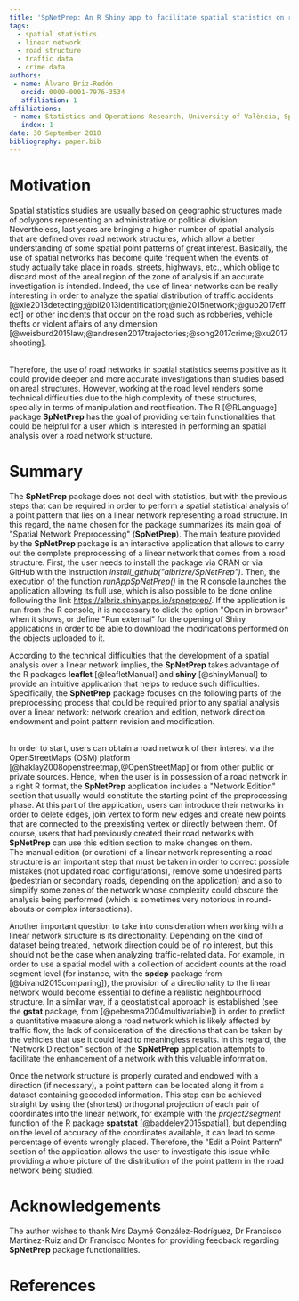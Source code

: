 ```yaml
---
title: 'SpNetPrep: An R Shiny app to facilitate spatial statistics on road networks'
tags:
  - spatial statistics
  - linear network
  - road structure
  - traffic data
  - crime data
authors:
 - name: Álvaro Briz-Redón
   orcid: 0000-0001-7976-3534
   affiliation: 1
affiliations:
 - name: Statistics and Operations Research, University of València, Spain
   index: 1
date: 30 September 2018
bibliography: paper.bib
---
```


# Motivation


Spatial statistics studies are usually based on geographic structures made of polygons representing an administrative or political division. Nevertheless, last years are bringing a higher number of spatial analysis that are defined over road network structures, which allow a better understanding of some spatial point patterns of great interest. Basically, the use of spatial networks has become quite frequent when the events of study actually take place in roads, streets, highways, etc., which oblige to discard most of the areal region of the zone of analysis if an accurate investigation is intended. Indeed, the use of linear networks can be really interesting in order to analyze the spatial distribution of traffic accidents [@xie2013detecting;@bil2013identification;@nie2015network;@guo2017effect] or other incidents that occur on the road such as robberies, vehicle thefts or violent affairs of any dimension [@weisburd2015law;@andresen2017trajectories;@song2017crime;@xu2017shooting].

 <br />Therefore, the use of road networks in spatial statistics seems positive as it could provide deeper and more accurate investigations than studies based on areal structures. However, working at the road level renders some technical difficulties due to the high complexity of these structures, specially in terms of manipulation and rectification. The R [@RLanguage] package **SpNetPrep** has the goal of providing certain functionalities that could be helpful for a user which is interested in performing an spatial analysis over a road network structure. 



# Summary 



The **SpNetPrep** package does not deal with statistics, but with the previous steps that can be required in order to perform a spatial statistical analysis of a point pattern that lies on a linear network representing a road structure. In this regard, the name chosen for the package summarizes its main goal of "Spatial Network Preprocessing" (**SpNetPrep**). The main feature provided by the **SpNetPrep** package is an interactive application that allows to carry out the complete preprocessing of a linear network that comes from a road structure. First, the user needs to install the package via CRAN or via GitHub with the instruction *install_github("albrizre/SpNetPrep")*. Then, the execution of the function *runAppSpNetPrep()* in the R console launches the application allowing its full use, which is also possible to be done online following the link https://albriz.shinyapps.io/spnetprep/. If the application is run from the R console, it is necessary to click the option "Open in browser" when it shows, or define "Run external" for the opening of Shiny applications in order to be able to download the modifications performed on the objects uploaded to it. <br />

According to the technical difficulties that the development of a spatial analysis over a linear network implies, the **SpNetPrep** takes advantage of the R packages **leaflet** [@leafletManual] and **shiny** [@shinyManual] to provide an intuitive application that helps to reduce such difficulties. Specifically, the **SpNetPrep** package focuses on the following parts of the preprocessing process that could be required prior to any spatial analysis over a linear network: network creation and edition, network direction endowment and point pattern revision and modification. 

<br />In order to start, users can obtain a road network of their interest via the OpenStreetMaps (OSM) platform [@haklay2008openstreetmap,@OpenStreetMap] or from other public or private sources. Hence, when the user is in possession of a road network in a right R format, the **SpNetPrep** application includes a "Network Edition" section that usually would constitute the starting point of the preprocessing phase. At this part of the application, users can introduce their networks in order to delete edges, join vertex to form new edges and create new points that are connected to the preexisting vertex or directly between them. Of course, users that had previously created their road networks with **SpNetPrep** can use this edition section to make changes on them. <br />The manual edition (or curation) of a linear network representing a road structure is an important step that must be taken in order to correct possible mistakes (not updated road configurations), remove some undesired parts (pedestrian or secondary roads, depending on the application) and also to simplify some zones of the network whose complexity could obscure the analysis being performed (which is sometimes very notorious in round-abouts or complex intersections). <br />

Another important question to take into consideration when working with a linear network structure is its directionality. Depending on the kind of dataset being treated, network direction could be of no interest, but this should not be the case when analyzing traffic-related data. For example, in order to use a spatial model with a collection of accident counts at the road segment level (for instance, with the **spdep** package from [@bivand2015comparing]), the provision of a directionality to the linear network would become essential to define a realistic neighbourhood structure. In a similar way, if a geostatistical approach is established (see the **gstat** package, from [@pebesma2004multivariable]) in order to predict a quantitative measure along a road network which is likely affected by traffic flow, the lack of consideration of the directions that can be taken by the vehicles that use it could lead to meaningless results. In this regard, the "Network Direction" section of the **SpNetPrep** application attempts to facilitate the enhancement of a network with this valuable information. <br />

Once the network structure is properly curated and endowed with a direction (if necessary), a point pattern can be located along it from a dataset containing geocoded information. This step can be achieved straight by using the (shortest) orthogonal projection of each pair of coordinates into the linear network, for example with the *project2segment* function of the R package **spatstat** [@baddeley2015spatial], but depending on the level of accuracy of the coordinates available, it can lead to some percentage of events wrongly placed. Therefore, the "Edit a Point Pattern" section of the application allows the user to investigate this issue while providing a whole picture of the distribution of the point pattern in the road network being studied.



# Acknowledgements



The author wishes to thank Mrs Daymé González-Rodríguez, Dr Francisco Martínez-Ruiz and Dr Francisco Montes for providing feedback regarding **SpNetPrep** package functionalities.



# References

